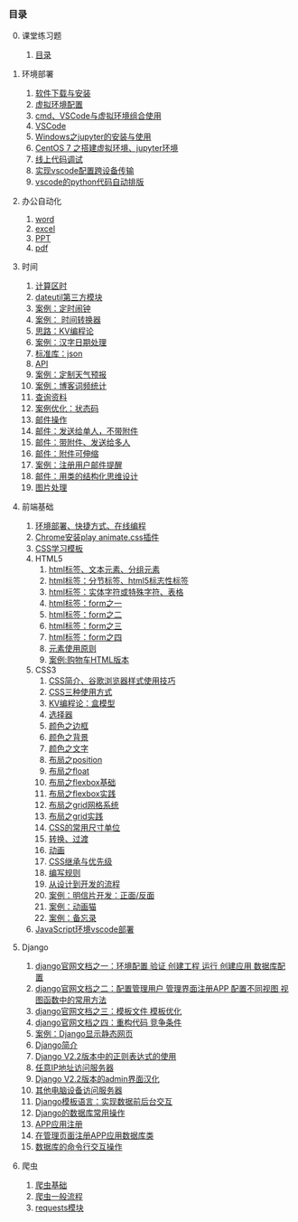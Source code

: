 ### 目录 ###
0. 课堂练习题
	1. [目录](00lesson_practice/readme.md)
1. 环境部署
	1. [软件下载与安装](01setup_env/day001.md)
	2. [虚拟环境配置](01setup_env/day002.md)
	3. [cmd、VSCode与虚拟环境组合使用](01setup_env/day003.md)
	4. [VSCode](01setup_env/day004.md)
	5. [Windows之jupyter的安装与使用](01setup_env/day005.md)
	6. [CentOS 7 之搭建虚拟环境、jupyter环境](01setup_env/day006.md)
	7. [线上代码调试](01setup_env/day007.md)
	8. [实现vscode配置跨设备传输](01setup_env/day008.md)
	9. [vscode的python代码自动排版](01setup_env/day009.md)

2. 办公自动化
	1. [word](03automate/day001.md)
	2. [excel](03automate/day002.md)
	3. [PPT](03automate/day003.md)
	3. [pdf](03automate/day004.md)
3. 时间
	1. [计算区时](03automate/day005.md)
	2. [dateutil第三方模块](03automate/day005.md)
	3. [案例：定时闹钟](03automate/day006.md)
	4. [案例： 时间转换器](03automate/day007.md)
	5. [思路：KV编程论](03automate/day008.md)
	6. [案例：汉字日期处理](03automate/day009.md)
	7. [标准库：json](03automate/day010.md)
	8. [API](03automate/day011.md)
	9. [案例：定制天气预报](03automate/day011.md)
	10. [案例：博客词频统计](03automate/day012.md)
	11. [查询资料](03automate/day013.md)
	12. [案例优化：状态码](03automate/day013.md)
	13. [邮件操作](03automate/day014.md)
	14. [邮件：发送给单人，不带附件](03automate/day014.md)
	15. [邮件：带附件、发送给多人](03automate/day015.md)
	16. [邮件：附件可伸缩](03automate/day016.md)
	17. [案例：注册用户邮件提醒](03automate/day017.md)
	18. [邮件：用类的结构化思维设计](03automate/day018.md)
	19. [图片处理](03automate/day019.md)

5. 前端基础
	1. [环境部署、快捷方式、在线编程](05web_basic/day01.md)
	2. [Chrome安装play animate.css插件](05web_basic/day01.md)
	3. [CSS学习模板](05web_basic/day01.md)
	2. HTML5
		1. [html标签、文本元素、分组元素](05web_basic/HTML5/day01.md)
		2. [html标签：分节标签、html5标志性标签](05web_basic/HTML5/day02.md)
		3. [html标签：实体字符或特殊字符、表格](05web_basic/HTML5/day03.md)
		4. [html标签：form之一](05web_basic/HTML5/day04.md)
		5. [html标签：form之二](05web_basic/HTML5/day05.md)
		6. [html标签：form之三](05web_basic/HTML5/day06.md)
		7. [html标签：form之四](05web_basic/HTML5/day07.md)
		8. [元素使用原则](05web_basic/HTML5/day07.md)
		9. [案例:购物车HTML版本](05web_basic/html_demo/shopping_cart.html)
	3. CSS3
		1. [CSS简介、谷歌浏览器样式使用技巧](05web_basic/CSS3/day01.md)
		2. [CSS三种使用方式](05web_basic/CSS3/day01.md)
		3. [KV编程论：盒模型](05web_basic/CSS3/day02.md)
		4. [选择器](05web_basic/CSS3/day02.md)
		5. [颜色之边框](05web_basic/CSS3/day03.md)
		6. [颜色之背景](05web_basic/CSS3/day03.md)
		7. [颜色之文字](05web_basic/CSS3/day03.md)
		8. [布局之position](05web_basic/CSS3/day04.md)
		9. [布局之float](05web_basic/CSS3/day05.md)
		10. [布局之flexbox基础](05web_basic/CSS3/day06.md)
		11. [布局之flexbox实践](05web_basic/CSS3/day07.md)
		12. [布局之grid网格系统](05web_basic/CSS3/day08.md)
		13. [布局之grid实践](05web_basic/CSS3/day09.md)
		14. [CSS的常用尺寸单位](05web_basic/CSS3/day10.md)
		15. [转换、过渡](05web_basic/CSS3/day11.md)
		16. [动画](05web_basic/CSS3/day12.md)
		17. [CSS继承与优先级](05web_basic/CSS3/day13.md)
		18. [编写规则](05web_basic/CSS3/day14.md)
		19. [从设计到开发的流程](05web_basic/CSS3/day14.md)
		20. [案例：明信片开发：正面/反面](05web_basic/CSS3/day15.md)
		21. [案例：动画猫](05web_basic/CSS3/day16.md)
		22. [案例：备忘录](05web_basic/CSS3/day17.md)
	2. [JavaScript环境vscode部署](05web_basic/day032.md)
7. Django
	1. [django官网文档之一：环境配置 验证 创建工程 运行 创建应用 数据库配置](07Django/day001.md)
	2. [django官网文档之二：配置管理用户 管理界面注册APP 配置不同视图 视图函数中的常用方法](07Django/day002.md)
	3. [django官网文档之三：模板文件 模板优化](07Django/day003.md)
	4. [django官网文档之四：重构代码 竞争条件](07Django/day004.md)
	5. [案例：Django显示静态网页](07Django/day005.md)
	6. [Django简介](07Django/day006.md)
	7. [Django V2.2版本中的正则表达式的使用](07Django/day007.md)
	8. [任意IP地址访问服务器](07Django/day007.md)
	9. [Django V2.2版本的admin界面汉化](07Django/day007.md)
	10. [其他电脑设备访问服务器](07Django/day007.md)
	11. [Django模板语言：实现数据前后台交互](07Django/day008.md)
	12. [Django的数据库常用操作](07Django/day009.md)
	13. [APP应用注册](07Django/day010.md)
	14. [在管理页面注册APP应用数据库类](07Django/day010.md)
	15. [数据库的命令行交互操作](07Django/day011.md)

8. 爬虫
	1. [爬虫基础](08reptile/day001.md)
	2. [爬虫一般流程](08reptile/day002.md)
	3. [requests模块](08reptile/day002.md)